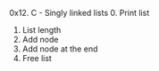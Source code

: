 0x12. C - Singly linked lists
0. Print list
1. List length
2. Add node
3. Add node at the end
4. Free list

